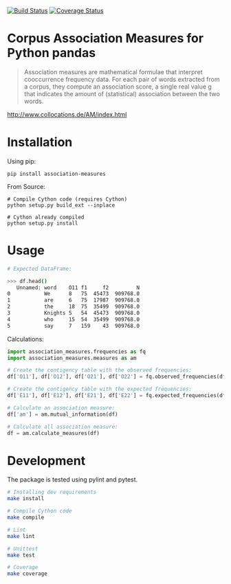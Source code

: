 [![Build Status](https://travis-ci.org/fau-klue/pandas-association-measures.svg?branch=master)](https://travis-ci.org/fau-klue/pandas-association-measures)
[![Coverage Status](https://coveralls.io/repos/github/fau-klue/pandas-association-measures/badge.svg?branch=master)](https://coveralls.io/github/fau-klue/pandas-association-measures?branch=master)

# Corpus Association Measures for Python pandas

> Association measures are mathematical formulae that interpret cooccurrence frequency data. For each pair of words extracted from a corpus, they compute an association score, a single real value g that indicates the amount of (statistical) association between the two words.

http://www.collocations.de/AM/index.html

# Installation

Using pip:

    pip install association-measures

From Source:

    # Compile Cython code (requires Cython)
    python setup.py build_ext --inplace

    # Cython already compiled
    python setup.py install

# Usage

```bash
# Expected DataFrame:

>>> df.head()
   Unnamed: word    O11 f1     f2         N
0           We      8   75  45473  909768.0
1           are     6   75  17987  909768.0
2           the     18  75  35499  909768.0
3           Knights 5   54  45473  909768.0
4           who     15  54  35499  909768.0
5           say     7   159    43  909768.0
```

Calculations:

```python
import association_measures.frequencies as fq
import association_measures.measures as am

# Create the contigency table with the observed frequencies:
df['O11'], df['O12'], df['O21'], df['O22'] = fq.observed_frequencies(df)

# Create the contigency table with the expected frequencies:
df['E11'], df['E12'], df['E21'], df['E22'] = fq.expected_frequencies(df)

# Calculate an association measure:
df['am'] = am.mutual_information(df)

# Calculate all association measure:
df = am.calculate_measures(df)
```

# Development

The package is tested using pylint and pytest.

```bash
# Installing dev requirements
make install

# Compile Cython code
make compile

# Lint
make lint

# Unittest
make test

# Coverage
make coverage
```
